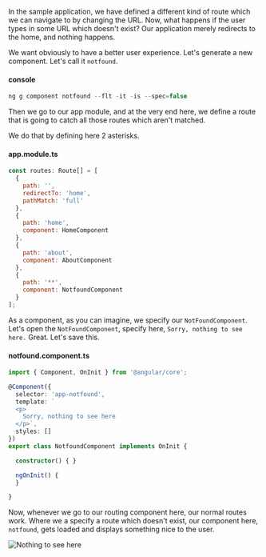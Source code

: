 In the sample application, we have defined a different kind of route which we can navigate to by changing the URL. Now, what happens if the user types in some URL which doesn't exist? Our application merely redirects to the home, and nothing happens.

We want obviously to have a better user experience. Let's generate a new component. Let's call it `notfound`. 

#### console
```javascript
ng g component notfound --flt -it -is --spec=false
```

Then we go to our app module, and at the very end here, we define a route that is going to catch all those routes which aren't matched.

We do that by defining here 2 asterisks. 

#### app.module.ts
```javascript
const routes: Route[] = [
  {
    path: '',
    redirectTo: 'home',
    pathMatch: 'full'
  },
  {
    path: 'home',
    component: HomeComponent
  },
  {
    path: 'about',
    component: AboutComponent
  },
  {
    path: '**',
    component: NotfoundComponent
  }
];
```

As a component, as you can imagine, we specify our `NotFoundComponent`. Let's open the `NotFoundComponent`, specify here, `Sorry, nothing to see here.` Great. Let's save this.

#### notfound.component.ts
```typescript
import { Component, OnInit } from '@angular/core';

@Component({
  selector: 'app-notfound',
  template: `
  <p>
    Sorry, nothing to see here
  </p>`,
  styles: []
})
export class NotfoundComponent implements OnInit {

  constructor() { }

  ngOnInit() {
  }

}
```

Now, whenever we go to our routing component here, our normal routes work. Where we a specify a route which doesn't exist, our component here, `notfound`, gets loaded and displays something nice to the user.

![Nothing to see here](https://res.cloudinary.com/dg3gyk0gu/image/upload/v1543355067/transcript-images/angular-catch-an-invalid-route-navigation-with-the-angular-router-nothing.png)